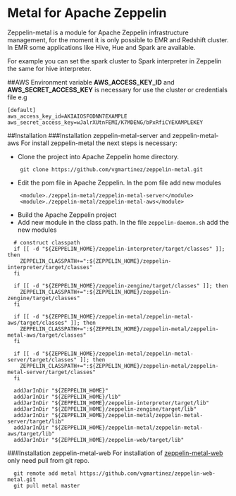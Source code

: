 # Metal for Apache Zeppelin

Zeppelin-metal is a module for Apache Zeppelin infrastructure management, for the moment it is only possible to EMR
and Redshift cluster. In EMR some applications like Hive, Hue and Spark are available.

For example you can set the spark cluster to Spark interpreter in Zeppelin the same for hive interpreter.

##AWS
Environment variable **AWS_ACCESS_KEY_ID** and **AWS_SECRET_ACCESS_KEY** is necessary  for use the cluster
or credentials file e.g

```
[default]
aws_access_key_id=AKIAIOSFODNN7EXAMPLE
aws_secret_access_key=wJalrXUtnFEMI/K7MDENG/bPxRfiCYEXAMPLEKEY
```
##Installation
###Installation zeppelin-metal-server and zeppelin-metal-aws
For install zeppelin-metal the next steps is necessary:
* Clone the project into Apache Zeppelin home directory.
```
    git clone https://github.com/vgmartinez/zeppelin-metal.git
```
* Edit the pom file in Apache Zeppelin.
  In the pom file add new modules
```
    <module>./zeppelin-metal/zeppelin-metal-server</module>
    <module>./zeppelin-metal/zeppelin-metal-aws</module>
```
* Build the Apache Zeppelin project
* Add new module in the class path.
  In the file ```zeppelin-daemon.sh``` add the new modules
```
  # construct classpath
  if [[ -d "${ZEPPELIN_HOME}/zeppelin-interpreter/target/classes" ]]; then
    ZEPPELIN_CLASSPATH+=":${ZEPPELIN_HOME}/zeppelin-interpreter/target/classes"
  fi
  
  if [[ -d "${ZEPPELIN_HOME}/zeppelin-zengine/target/classes" ]]; then
    ZEPPELIN_CLASSPATH+=":${ZEPPELIN_HOME}/zeppelin-zengine/target/classes"
  fi
  
  if [[ -d "${ZEPPELIN_HOME}/zeppelin-metal/zeppelin-metal-aws/target/classes" ]]; then
    ZEPPELIN_CLASSPATH+=":${ZEPPELIN_HOME}/zeppelin-metal/zeppelin-metal-aws/target/classes"
  fi
  
  if [[ -d "${ZEPPELIN_HOME}/zeppelin-metal/zeppelin-metal-server/target/classes" ]]; then
    ZEPPELIN_CLASSPATH+=":${ZEPPELIN_HOME}/zeppelin-metal/zeppelin-metal-server/target/classes"
  fi
  
  addJarInDir "${ZEPPELIN_HOME}"
  addJarInDir "${ZEPPELIN_HOME}/lib"
  addJarInDir "${ZEPPELIN_HOME}/zeppelin-interpreter/target/lib"
  addJarInDir "${ZEPPELIN_HOME}/zeppelin-zengine/target/lib"
  addJarInDir "${ZEPPELIN_HOME}/zeppelin-metal/zeppelin-metal-server/target/lib"
  addJarInDir "${ZEPPELIN_HOME}/zeppelin-metal/zeppelin-metal-aws/target/lib"
  addJarInDir "${ZEPPELIN_HOME}/zeppelin-web/target/lib"
```
###Installation zeppelin-metal-web
For installation of [zeppelin-metal-web](https://github.com/vgmartinez/zeppelin-web-metal) only need pull from git repo.
```
  git remote add metal https://github.com/vgmartinez/zeppelin-web-metal.git
  git pull metal master
```
